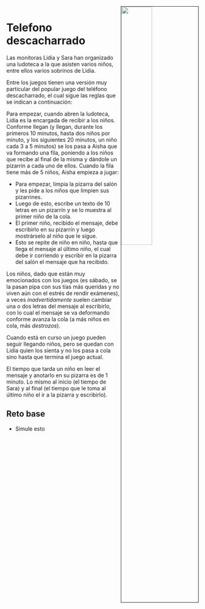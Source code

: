 <img src="imagenes/DALL·E 2023-11-11 12.20.21 - A comic-style illustration of five children sitting in a row from left to right. The first child on the left, a girl, has long black hair and is whisp.png" align=right width=40% border=1>

# Telefono descacharrado

Las monitoras Lidia y Sara han organizado una ludoteca a la que asisten varios niños, entre ellos varios sobrinos de Lidia. 

Entre los juegos tienen una versión muy particular del popular juego del teléfono descacharrado, el cual sigue las reglas que se indican a continuación:

Para empezar, cuando abren la ludoteca, Lidia es la encargada de recibir a los niños. Conforme llegan (y llegan, durante los primeros 10 minutos, hasta dos niños por minuto, y los siguientes 20 minutos, un niño cada 3 a 5 minutos) se los pasa a Aisha que va formando una fila, poniendo a los niños que recibe al final de la misma y dándole un pizarrin a cada uno de ellos. Cuando la fila tiene más de 5 niños, Aisha empieza a jugar:

- Para empezar, limpia la pizarra del salón y les pide a los niños que limpien sus pizarrines.
- Luego de esto, escribe un texto de 10 letras en un pizarrín y se lo muestra al primer niño de la cola.
- El primer niño, recibido el mensaje, debe escribirlo en su pizarrín y luego mostrárselo al niño que le sigue.
- Esto se repite de niño en niño, hasta que llega el mensaje al último niño, el cual debe ir corriendo y escribir en la pizarra del salón el mensaje que ha recibido.

Los niños, dado que están muy emocionados con los juegos (es sábado, se la pasan pipa con sus tías más queridas y no viven aún con el estrés de rendir exámenes), a veces *inadvertidamente* suelen cambiar una o dos letras del mensaje al escribirlo, con lo cual el mensaje se va deformando conforme avanza la cola (a más niños en cola,  más *destrozos*).

Cuando está en curso un juego pueden seguir llegando niños, pero se quedan con Lidia quien los sienta y no los pasa a cola sino hasta que termina el juego actual.

El tiempo que tarda un niño en leer el mensaje y anotarlo en su pizarra es de 1 minuto. Lo mismo al inicio (el tiempo de Sara) y al final (el tiempo que le toma al último niño el ir a la pizarra y escribirlo).

## Reto base

- Simule esto
